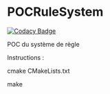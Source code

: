 # POCRuleSystem

[![Codacy Badge](https://api.codacy.com/project/badge/Grade/45718996bb564518b2e19b56b4c06c16)](https://www.codacy.com/app/stellaris62/POCRuleSystem?utm_source=github.com&utm_medium=referral&utm_content=LugosFingite/POCRuleSystem&utm_campaign=badger)

POC du système de règle

Instructions : 

  cmake CMakeLists.txt
  
  make
